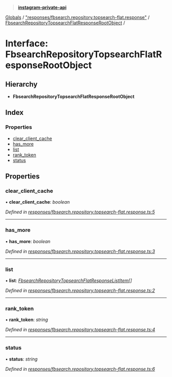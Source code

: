 > **[instagram-private-api](../README.md)**

[Globals](../README.md) / ["responses/fbsearch.repository.topsearch-flat.response"](../modules/_responses_fbsearch_repository_topsearch_flat_response_.md) / [FbsearchRepositoryTopsearchFlatResponseRootObject](_responses_fbsearch_repository_topsearch_flat_response_.fbsearchrepositorytopsearchflatresponserootobject.md) /

# Interface: FbsearchRepositoryTopsearchFlatResponseRootObject

## Hierarchy

* **FbsearchRepositoryTopsearchFlatResponseRootObject**

## Index

### Properties

* [clear_client_cache](_responses_fbsearch_repository_topsearch_flat_response_.fbsearchrepositorytopsearchflatresponserootobject.md#clear_client_cache)
* [has_more](_responses_fbsearch_repository_topsearch_flat_response_.fbsearchrepositorytopsearchflatresponserootobject.md#has_more)
* [list](_responses_fbsearch_repository_topsearch_flat_response_.fbsearchrepositorytopsearchflatresponserootobject.md#list)
* [rank_token](_responses_fbsearch_repository_topsearch_flat_response_.fbsearchrepositorytopsearchflatresponserootobject.md#rank_token)
* [status](_responses_fbsearch_repository_topsearch_flat_response_.fbsearchrepositorytopsearchflatresponserootobject.md#status)

## Properties

###  clear_client_cache

• **clear_client_cache**: *boolean*

*Defined in [responses/fbsearch.repository.topsearch-flat.response.ts:5](https://github.com/dilame/instagram-private-api/blob/01eb399/src/responses/fbsearch.repository.topsearch-flat.response.ts#L5)*

___

###  has_more

• **has_more**: *boolean*

*Defined in [responses/fbsearch.repository.topsearch-flat.response.ts:3](https://github.com/dilame/instagram-private-api/blob/01eb399/src/responses/fbsearch.repository.topsearch-flat.response.ts#L3)*

___

###  list

• **list**: *[FbsearchRepositoryTopsearchFlatResponseListItem](_responses_fbsearch_repository_topsearch_flat_response_.fbsearchrepositorytopsearchflatresponselistitem.md)[]*

*Defined in [responses/fbsearch.repository.topsearch-flat.response.ts:2](https://github.com/dilame/instagram-private-api/blob/01eb399/src/responses/fbsearch.repository.topsearch-flat.response.ts#L2)*

___

###  rank_token

• **rank_token**: *string*

*Defined in [responses/fbsearch.repository.topsearch-flat.response.ts:4](https://github.com/dilame/instagram-private-api/blob/01eb399/src/responses/fbsearch.repository.topsearch-flat.response.ts#L4)*

___

###  status

• **status**: *string*

*Defined in [responses/fbsearch.repository.topsearch-flat.response.ts:6](https://github.com/dilame/instagram-private-api/blob/01eb399/src/responses/fbsearch.repository.topsearch-flat.response.ts#L6)*